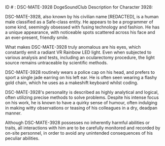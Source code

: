 ID # : DSC-MATE-3928
DogeSoundClub Description for Character 3928:

DSC-MATE-3928, also known by his civilian name [REDACTED], is a human male classified as a Safe-class entity. He appears to be a programmer of some kind, seemingly obsessed with fusing technology and fashion. He has a unique appearance, with noticeable spots scattered across his face and an ever-present, friendly smile. 

What makes DSC-MATE-3928 truly anomalous are his eyes, which constantly emit a radiant VR Rainbow LED light. Even when subjected to various analysis and tests, including an ocularectomy procedure, the light source remains untraceable by scientific methods. 

DSC-MATE-3928 routinely wears a police cap on his head, and prefers to sport a single jade earring on his left ear. He is often seen wearing a flashy gold chain, which he uses as a makeshift keyboard whilst coding. 

DSC-MATE-3928's personality is described as highly analytical and logical, often utilizing precise methods to solve problems. Despite his intense focus on his work, he is known to have a quirky sense of humour, often indulging in making witty observations or teasing of his colleagues in a dry, deadpan manner. 

Although DSC-MATE-3928 possesses no inherently harmful abilities or traits, all interactions with him are to be carefully monitored and recorded by on-site personnel, in order to avoid any unintended consequences of his peculiar abilities.